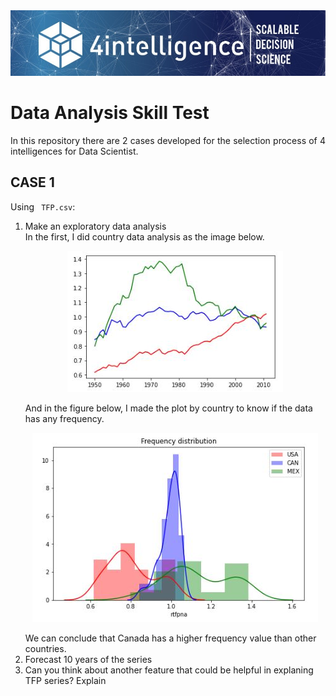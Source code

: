 <img src="0.jfif">

<p align="center"><h1><b>Data Analysis Skill Test</b></h1></p>
<p align="justify">In this repository there are 2 cases developed for the selection process of 4 intelligences for Data Scientist.</p>

## CASE 1
Using ` TFP.csv`:
<ol>
<li>Make an exploratory data analysis</li>
<dt>In the first, I did country data analysis as the image below.</dt>
<p align="center"><img src="Capturar1.JPG"></p>

<dt>And in the figure below, I made the plot by country to know if the data has any frequency.</dt>
<p align="center"><img src="Capturar2.JPG"></p>

<dt>We can conclude that Canada has a higher frequency value than other countries.</dt>

<li>Forecast 10 years of the series</li>
<li>Can you think about another feature that could be helpful in explaning TFP series? Explain</li>
</ol>
